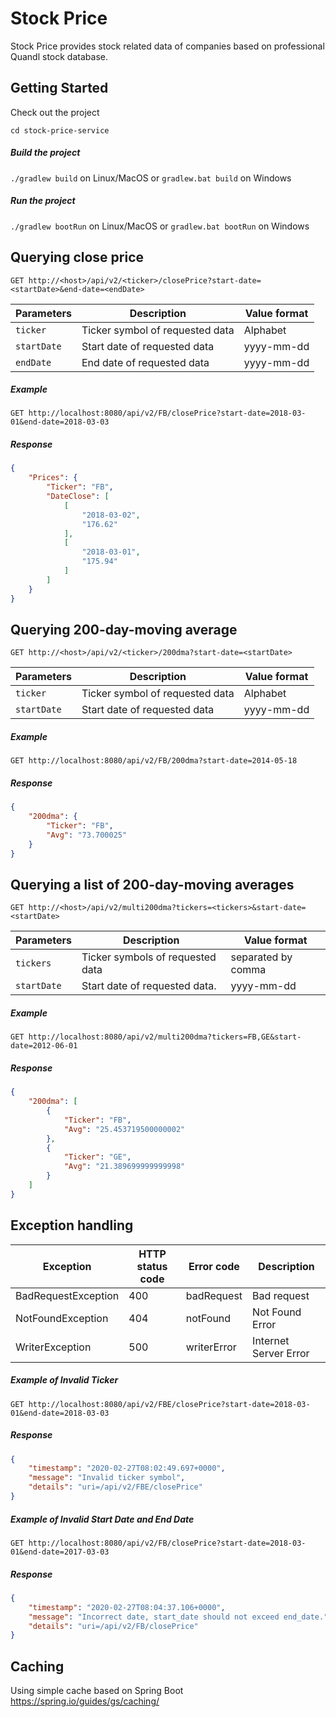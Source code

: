 # Stock Price

Stock Price provides stock related data of companies based on professional Quandl stock database.

## Getting Started

Check out the project

`cd stock-price-service`

##### Build the project

`./gradlew build` on Linux/MacOS or `gradlew.bat build` on Windows 

##### Run the project 

`./gradlew bootRun` on Linux/MacOS or `gradlew.bat bootRun` on Windows

## Querying close price

```
GET http://<host>/api/v2/<ticker>/closePrice?start-date=<startDate>&end-date=<endDate>
```

| Parameters  | Description | Value format | 
| -------------------| ----------- | ----- | 
| `ticker `          | Ticker symbol of requested data | Alphabet   | 
| `startDate `       | Start date of requested data   | yyyy-mm-dd | 
| `endDate`          | End date of requested data      | yyyy-mm-dd | 

##### Example

```
GET http://localhost:8080/api/v2/FB/closePrice?start-date=2018-03-01&end-date=2018-03-03
```

##### Response

```json
{
    "Prices": {
        "Ticker": "FB",
        "DateClose": [
            [
                "2018-03-02",
                "176.62"
            ],
            [
                "2018-03-01",
                "175.94"
            ]
        ]
    }
}
```

## Querying 200-day-moving average

```
GET http://<host>/api/v2/<ticker>/200dma?start-date=<startDate>
```

| Parameters  | Description | Value format | 
| -------------------| ----------- | ----- | 
| `ticker `          | Ticker symbol of requested data | Alphabet   | 
| `startDate `       | Start date of requested data   | yyyy-mm-dd | 

##### Example

```
GET http://localhost:8080/api/v2/FB/200dma?start-date=2014-05-18
```

##### Response

```json
{
    "200dma": {
        "Ticker": "FB",
        "Avg": "73.700025"
    }
}
```

## Querying a list of 200-day-moving averages

```
GET http://<host>/api/v2/multi200dma?tickers=<tickers>&start-date=<startDate>
```

| Parameters  | Description | Value format | 
| -------------------| ----------- | ----- | 
| `tickers`          | Ticker symbols of requested data| separated by comma | 
| `startDate `       | Start date of requested data.   | yyyy-mm-dd | 

##### Example

```
GET http://localhost:8080/api/v2/multi200dma?tickers=FB,GE&start-date=2012-06-01
```

##### Response

```json
{
    "200dma": [
        {
            "Ticker": "FB",
            "Avg": "25.453719500000002"
        },
        {
            "Ticker": "GE",
            "Avg": "21.389699999999998"
        }
    ]
}
```

## Exception handling

| Exception              | HTTP status code | Error code       | Description                           | 
|------------------------|------------------|------------------|---------------------------------------| 
| BadRequestException    | 400              | badRequest       | Bad request                           | 
| NotFoundException      | 404              | notFound         | Not Found Error                    | 
| WriterException        | 500              | writerError      | Internet Server Error                   | 

##### Example of Invalid Ticker

```
GET http://localhost:8080/api/v2/FBE/closePrice?start-date=2018-03-01&end-date=2018-03-03
```

##### Response

```json
{
    "timestamp": "2020-02-27T08:02:49.697+0000",
    "message": "Invalid ticker symbol",
    "details": "uri=/api/v2/FBE/closePrice"
}
```

##### Example of Invalid Start Date and End Date

```
GET http://localhost:8080/api/v2/FB/closePrice?start-date=2018-03-01&end-date=2017-03-03
```

##### Response

```json
{
    "timestamp": "2020-02-27T08:04:37.106+0000",
    "message": "Incorrect date, start_date should not exceed end_date.",
    "details": "uri=/api/v2/FB/closePrice"
}
```

## Caching

Using simple cache based on Spring Boot https://spring.io/guides/gs/caching/



